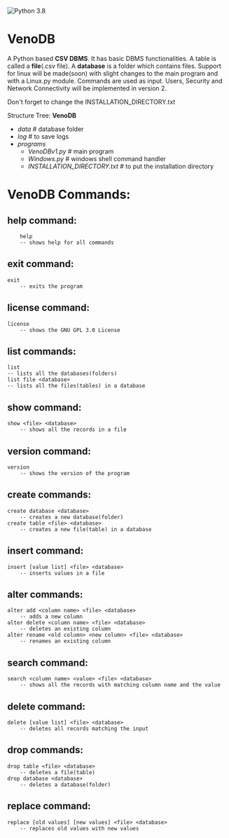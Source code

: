 ![Python 3.8](https://img.shields.io/badge/python-3.8-green.svg)
# VenoDB
A Python based **CSV DBMS**.
It has basic DBMS functionalities. 
A table is called a **file**(.csv file).
A **database** is a folder which contains files.
Support for linux will be made(soon) with slight changes to the main program and with a Linux.py module.
Commands are used as input.
Users, Security and Network Connectivity will be implemented in version 2.

Don't forget to change the INSTALLATION_DIRECTORY.txt

Structure Tree:
**VenoDB**
- *data* # database folder
- *log* # to save logs
- *programs*
  - *VenoDBv1.py* # main program
  - *Windows.py* # windows shell command handler
  - *INSTALLATION_DIRECTORY.txt* # to put the installation directory
  
# VenoDB Commands:

## help command:
        help
        -- shows help for all commands

## exit command:
    exit
        -- exits the program

## license command:
    license
        -- shows the GNU GPL 3.0 License

## list commands:
    list
    -- lists all the databases(folders)
    list file <database>
    -- lists all the files(tables) in a database

## show command:
    show <file> <database>
        -- shows all the records in a file

## version command:
    version
        -- shows the version of the program

## create commands:
    create database <database>
        -- creates a new database(folder)
    create table <file> <database>
        -- creates a new file(table) in a database

## insert command:
    insert [value list] <file> <database>
        -- inserts values in a file

## alter commands:
    alter add <column name> <file> <database>
        -- adds a new column
    alter delete <column name> <file> <database>
        -- deletes an existing column
    alter rename <old column> <new column> <file> <database>
        -- renames an existing column

## search command:
    search <column name> <value> <file> <database>
        -- shows all the records with matching column name and the value

## delete command:
    delete [value list] <file> <database>
        -- deletes all records matching the input

## drop commands:
    drop table <file> <database>
        -- deletes a file(table)
    drop database <database>
        -- deletes a database(folder)

## replace command:
    replace [old values] [new values] <file> <database>
        -- replaces old values with new values
